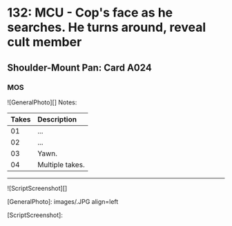 # 132: MCU - Cop's face as he searches. He turns around, reveal cult member

## Shoulder-Mount Pan: Card A024

### MOS

![GeneralPhoto][]
Notes: 

| Takes | Description |
|:---|:----|
| 01 | ... |
| 02 | ... |
| 03 | Yawn. |
| 04 | Multiple takes. |

----

![ScriptScreenshot][]


[GeneralPhoto]:  images/.JPG align=left

[ScriptScreenshot]: 